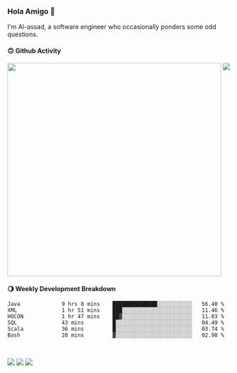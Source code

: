 ### Hola Amigo 🤣   

I'm Al-assad, a software engineer who occasionally ponders some odd questions.  
 
#### 🙃 Github Activity 
<div>
  <img src="https://github-readme-stats.vercel.app/api?username=al-assad&show_icons=true" align="top" style="display: inline-block;" width="480"/>
  <img src="https://github-readme-stats.vercel.app/api/top-langs/?username=al-assad&hide=css,html&langs_count=8&layout=compact" align="top" style="display: inline-block;"/>
</div>

#### 🌖 Weekly Development Breakdown
<!--START_SECTION:waka-->

```text
Java             9 hrs 8 mins    ██████████████░░░░░░░░░░░   56.40 %
XML              1 hr 51 mins    ███░░░░░░░░░░░░░░░░░░░░░░   11.46 %
HOCON            1 hr 47 mins    ██▓░░░░░░░░░░░░░░░░░░░░░░   11.03 %
SQL              43 mins         █░░░░░░░░░░░░░░░░░░░░░░░░   04.49 %
Scala            36 mins         █░░░░░░░░░░░░░░░░░░░░░░░░   03.74 %
Bash             28 mins         ▓░░░░░░░░░░░░░░░░░░░░░░░░   02.98 %
```

<!--END_SECTION:waka-->

<br>

<a href="https://twitter.com/Alassad_dev"><img src="https://img.shields.io/badge/Twitter-@Alassad__dev-blue?style=flat&logo=twitter" /></a>
<a href="https://t.me/alassad_dev"><img src="https://img.shields.io/badge/Telegram-@alassad__dev-orange?style=flat&logo=telegram" /></a>
<a href="https://al-assad.github.io"><img src="https://img.shields.io/badge/Blogs-Linying_Assad's_Blog-yellow?style=flat&logo=github" /></a>

